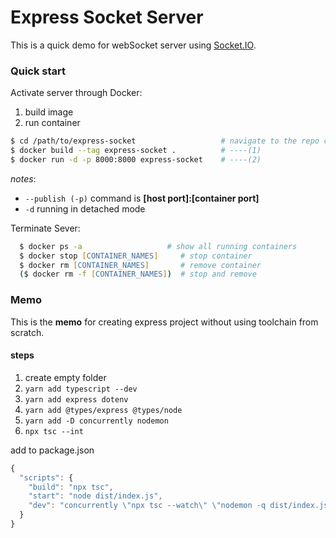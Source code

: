 # Express Socket Server

This is a quick demo for webSocket server using [Socket.IO](https://socket.io/).

### Quick start  
Activate server through Docker:
1. build image
2. run container
 ```zsh 
 $ cd /path/to/express-socket                   # navigate to the repo contains Dockerfile 
 $ docker build --tag express-socket .          # ----(1)
 $ docker run -d -p 8000:8000 express-socket    # ----(2)
 ```
_notes_:
  -  `--publish (-p)` command is __[host port]:[container port]__
  -  `-d` running in detached mode

Terminate Sever:
```zsh
  $ docker ps -a                   # show all running containers
  $ docker stop [CONTAINER_NAMES]     # stop container
  $ docker rm [CONTAINER_NAMES]       # remove container
  ($ docker rm -f [CONTAINER_NAMES])  # stop and remove 
```

### Memo
This is the __memo__ for creating express project without using toolchain from scratch.
#### steps
1. create empty folder
2. `yarn add typescript --dev`
3. `yarn add express dotenv`
4. `yarn add @types/express @types/node`
5. `yarn add -D concurrently nodemon`
6. `npx tsc --int`

add to package.json

```js
{
  "scripts": {
    "build": "npx tsc",
    "start": "node dist/index.js",
    "dev": "concurrently \"npx tsc --watch\" \"nodemon -q dist/index.js\""
  }
}
```